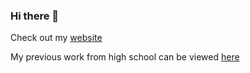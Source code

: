 ### Hi there 👋

Check out my [website](https://wertylop5.github.io)

My previous work from high school can be viewed [here](https://github.com/wertylop5-stuy)
